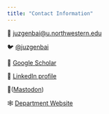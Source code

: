 ```yaml
---
title: "Contact Information"
---
```



📧 [juzgenbai@u.northwestern.edu](mailto:juzgenbai@u.northwestern.edu)

🐦 [@juzgenbai](https://twitter.com/juzgenbai)

📝 [Google Scholar](https://scholar.google.com/citations?user=uxEUxOUAAAAJ&hl=en)

🔗 [LinkedIn profile](https://www.linkedin.com/in/alisherjuzgenbayev/)

🦣(<a rel="me" href="https://sciences.social/@alisher">Mastodon</a>)

🕸️ [Department Website](https://polisci.northwestern.edu/people/graduate-students/alisher-juzgenbayev.html)

